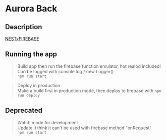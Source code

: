 # Aurora Back
## Description

[NESTxFIREBASE](https://reza-rahmati.medium.com/setup-nest-and-firebase-functions-in-a-new-project-631ba1435289)

## Running the app

> Build app then run the firebase function emulator, hot realod included!<br>Can be logged with console.log / new Logger()<br>
`npm run start`<br>

> Deploy in production<br>
> Make a build first in production mode, then deploy to firebase with `npm run deploy`

## Deprecated

> Watch mode for development<br>
> Update: i think it can't be used with firebase method "onRequest" <br>
`npm run start`
